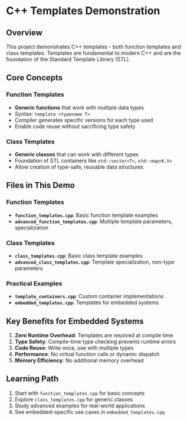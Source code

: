 # C++ Templates Demonstration

## Overview

This project demonstrates C++ templates - both function templates and class templates. Templates are fundamental to modern C++ and are the foundation of the Standard Template Library (STL).

## Core Concepts

### Function Templates
- **Generic functions** that work with multiple data types
- Syntax: `template <typename T>`
- Compiler generates specific versions for each type used
- Enable code reuse without sacrificing type safety

### Class Templates
- **Generic classes** that can work with different types
- Foundation of STL containers like `std::vector<T>`, `std::map<K,V>`
- Allow creation of type-safe, reusable data structures

## Files in This Demo

### Function Templates
- **`function_templates.cpp`**: Basic function template examples
- **`advanced_function_templates.cpp`**: Multiple template parameters, specialization

### Class Templates
- **`class_templates.cpp`**: Basic class template examples
- **`advanced_class_templates.cpp`**: Template specialization, non-type parameters

### Practical Examples
- **`template_containers.cpp`**: Custom container implementations
- **`embedded_templates.cpp`**: Templates for embedded systems

## Key Benefits for Embedded Systems

1. **Zero Runtime Overhead**: Templates are resolved at compile time
2. **Type Safety**: Compile-time type checking prevents runtime errors
3. **Code Reuse**: Write once, use with multiple types
4. **Performance**: No virtual function calls or dynamic dispatch
5. **Memory Efficiency**: No additional memory overhead

## Learning Path

1. Start with `function_templates.cpp` for basic concepts
2. Explore `class_templates.cpp` for generic classes
3. Study advanced examples for real-world applications
4. See embedded-specific use cases in `embedded_templates.cpp`

